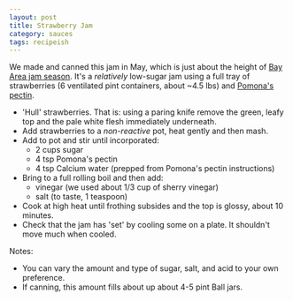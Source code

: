```yaml
---
layout: post
title: Strawberry Jam
category: sauces
tags: recipeish
---
```


We made and canned this jam in May, which is just about the height of [Bay Area
jam season][bay_area_jam]. It's a *relatively* low-sugar jam using a full tray
of strawberries (6 ventilated pint containers, about ~4.5 lbs) and [Pomona's
pectin][pectin].

* 'Hull' strawberries. That is: using a paring knife remove the green, leafy
  top and the pale white flesh immediately underneath.
* Add strawberries to a *non-reactive* pot, heat gently and then mash.
* Add to pot and stir until incorporated:
  - 2 cups sugar
  - 4 tsp Pomona's pectin
  - 4 tsp Calcium water (prepped from Pomona's pectin instructions)
* Bring to a full rolling boil and then add:
  - vinegar (we used about 1/3 cup of sherry vinegar)
  - salt (to taste, 1 teaspoon)
* Cook at high heat until frothing subsides and the top is glossy, about 10
  minutes.
* Check that the jam has 'set' by cooling some on a plate. It shouldn't move
  much when cooled.

Notes:
- You can vary the amount and type of sugar, salt, and acid to your own
  preference.
- If canning, this amount fills about up about 4-5 pint Ball jars.

[bay_area_jam]: https://sf.eater.com/2020/5/29/21275032/strawberry-season-northern-california-coronavirus
[pectin]: https://pomonapectin.com/project/strawberry-jam/
